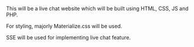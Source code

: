 This will be a live chat website which will be built using HTML, CSS, JS and PHP.

For styling, majorly Materialize.css will be used.

SSE will be used for implementing live chat feature.
